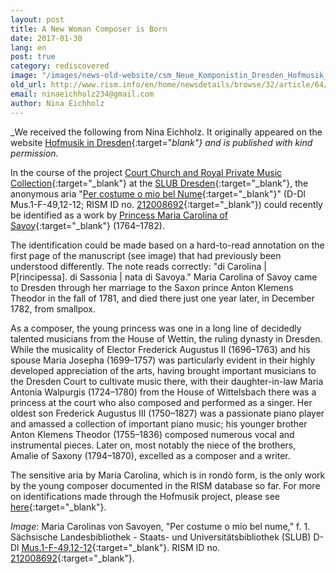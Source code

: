 ```yaml
---
layout: post
title: A New Woman Composer is Born
date: 2017-01-30
lang: en
post: true
category: rediscovered
image: "/images/news-old-website/csm_Neue_Komponistin_Dresden_Hofmusik_89e2df3415.png"
old_url: http://www.rism.info/en/home/newsdetails/browse/32/article/64/a-new-woman-composer-is-born.html
email: ninaeichholz234@gmail.com
author: Nina Eichholz
---
```


_We received the following from Nina Eichholz. It originally appeared on the website [Hofmusik in Dresden](http://hofmusik.slub-dresden.de/news/details/single/eine-neue-komponistin-ist-geboren){:target="_blank"} and is published with kind permission._

In the course of the project [Court Church and Royal Private Music Collection](http://hofmusik.slub-dresden.de/en/themes/court-church-and-royal-private-music-collection/){:target="_blank"} at the [SLUB Dresden](http://www.slub-dresden.de/en/home/){:target="_blank"}, the anonymous aria "[Per costume o mio bel Nume](http://digital.slub-dresden.de/id434532886){:target="_blank"}" (D-Dl Mus.1-F-49,12-12; RISM ID no. [212008692](https://opac.rism.info/search?id=212008692&Language=en){:target="_blank"}) could recently be identified as a work by [Princess Maria Carolina of Savoy](https://en.wikipedia.org/wiki/Princess_Maria_Carolina_of_Savoy){:target="_blank"} (1764–1782).

The identification could be made based on a hard-to-read annotation on the first page of the manuscript (see image) that had previously been understood differently. The note reads correctly: "di Carolina | P[rincipessa]. di Sassonia | nata di Savoya." Maria Carolina of Savoy came to Dresden through her marriage to the Saxon prince Anton Klemens Theodor in the fall of 1781, and died there just one year later, in December 1782, from smallpox.

As a composer, the young princess was one in a long line of decidedly talented musicians from the House of Wettin, the ruling dynasty in Dresden. While the musicality of Elector Frederick Augustus II (1696–1763) and his spouse Maria Josepha (1699–1757) was particularly evident in their highly developed appreciation of the arts, having brought important musicians to the Dresden Court to cultivate music there, with their daughter-in-law Maria Antonia Walpurgis (1724–1780) from the House of Wittelsbach there was a princess at the court who also composed and performed as a singer. Her oldest son Frederick Augustus III (1750–1827) was a passionate piano player and amassed a collection of important piano music; his younger brother Anton Klemens Theodor (1755–1836) composed numerous vocal and instrumental pieces. Later on, most notably the niece of the brothers, Amalie of Saxony (1794–1870), excelled as a composer and a writer.

The sensitive aria by Maria Carolina, which is in rondò form, is the only work by the young composer documented in the RISM database so far. For more on identifications made through the Hofmusik project, please see [here](http://hofmusik.slub-dresden.de/en/themes/court-church-and-royal-private-music-collection/identifications/){:target="_blank"}.

_Image_: Maria Carolinas von Savoyen, "Per costume o mio bel nume," f. 1. Sächsische Landesbibliothek - Staats- und Universitätsbibliothek (SLUB) D-Dl [Mus.1-F-49,12-12](http://digital.slub-dresden.de/id434532886){:target="_blank"}. RISM ID no. [212008692](https://opac.rism.info/search?id=212008692&Language=en){:target="_blank"}.